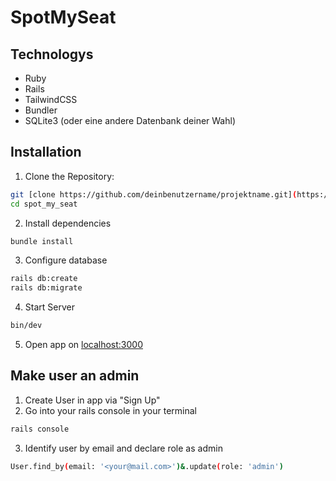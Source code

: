 # SpotMySeat

## Technologys
- Ruby
- Rails
- TailwindCSS
- Bundler
- SQLite3 (oder eine andere Datenbank deiner Wahl)

## Installation

1. Clone the Repository:

 ```bash
 git [clone https://github.com/deinbenutzername/projektname.git](https://github.com/levin-fankhauser/spot_my_seat.git)
 cd spot_my_seat
 ```

2. Install dependencies

  ```bash
  bundle install
  ```

3. Configure database

  ```bash
  rails db:create
  rails db:migrate
  ```

4. Start Server
  ```bash
  bin/dev
  ```

5. Open app on [localhost:3000](localhost:3000)

## Make user an admin
1. Create User in app via "Sign Up"
2. Go into your rails console in your terminal

  ```bash
  rails console
  ```

3. Identify user by email and declare role as admin

  ```bash
  User.find_by(email: '<your@mail.com>')&.update(role: 'admin')
  ```
